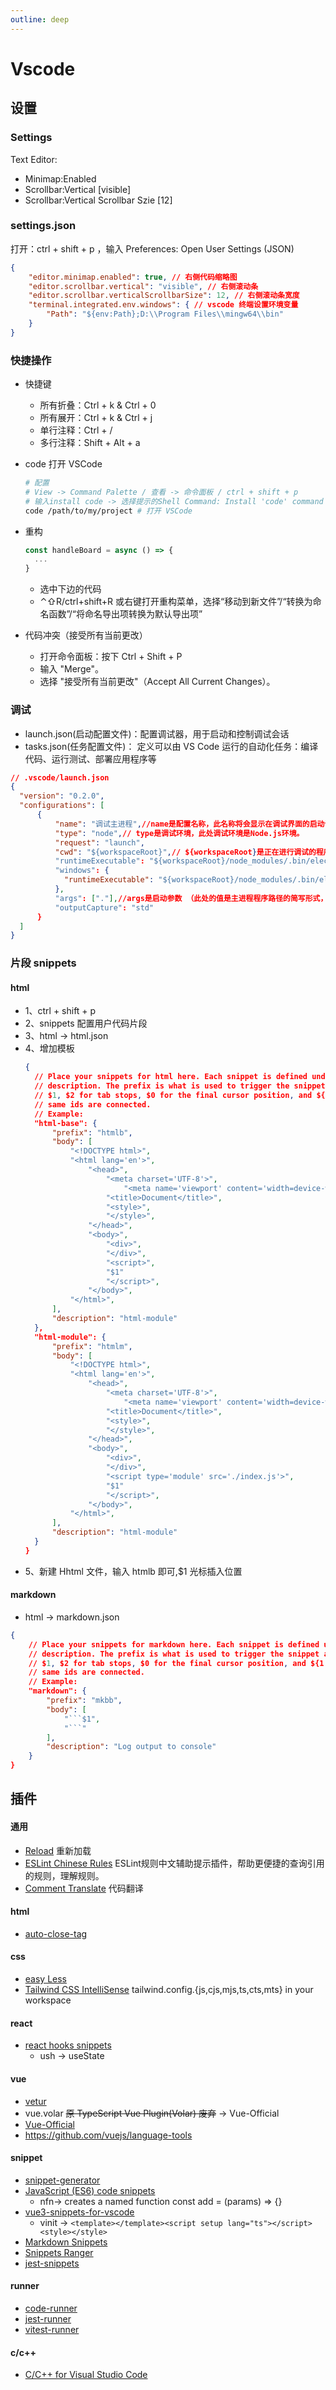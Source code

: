 ```yaml
---
outline: deep
---
```

# Vscode
## 设置
### Settings
Text Editor:
- Minimap:Enabled
- Scrollbar:Vertical [visible]
- Scrollbar:Vertical Scrollbar Szie [12]
### settings.json
打开：ctrl + shift + p ，输入 Preferences: Open User Settings (JSON)
```json
{
	"editor.minimap.enabled": true, // 右侧代码缩略图
	"editor.scrollbar.vertical": "visible", // 右侧滚动条
 	"editor.scrollbar.verticalScrollbarSize": 12, // 右侧滚动条宽度
	"terminal.integrated.env.windows": { // vscode 终端设置环境变量
		"Path": "${env:Path};D:\\Program Files\\mingw64\\bin"
	}
}
```
### 快捷操作
- 快捷键
  - 所有折叠：Ctrl + k & Ctrl + 0
  - 所有展开：Ctrl + k & Ctrl + j
  - 单行注释：Ctrl + /
  - 多行注释：Shift + Alt + a

- code 打开 VSCode
  ```bash
  # 配置
  # View -> Command Palette / 查看 -> 命令面板 / ctrl + shift + p
  # 输入install code -> 选择提示的Shell Command: Install 'code' command in PATH 回车
  code /path/to/my/project # 打开 VSCode
  ```
- 重构
  ```js
  const handleBoard = async () => {
    ...
  }
  ```
  - 选中下边的代码
  - ⌃⇧R/ctrl+shift+R 或右键打开重构菜单，选择“移动到新文件”/“转换为命名函数”/“将命名导出项转换为默认导出项”
- 代码冲突（接受所有当前更改）
  - 打开命令面板：按下 Ctrl + Shift + P
  - 输入 "Merge"。
  - 选择 "接受所有当前更改"（Accept All Current Changes）。
### 调试
- launch.json(启动配置文件)：配置调试器，用于启动和控制调试会话
- tasks.json(任务配置文件)： 定义可以由 VS Code 运行的自动化任务：编译代码、运行测试、部署应用程序等
```json
// .vscode/launch.json
{
  "version": "0.2.0",
  "configurations": [
      {
          "name": "调试主进程",//name是配置名称，此名称将会显示在调试界面的启动调试按钮旁边。
          "type": "node",// type是调试环境，此处调试环境是Node.js环境。
          "request": "launch",
          "cwd": "${workspaceRoot}",// ${workspaceRoot}是正在进行调试的程序的工作目录的绝对路径
          "runtimeExecutable": "${workspaceRoot}/node_modules/.bin/electron", //runtimeExecutable指向的是批处理文件，该批处理文件用于启动Electron。
          "windows": {
            "runtimeExecutable": "${workspaceRoot}/node_modules/.bin/electron.cmd"
          },
          "args": ["."],//args是启动参数 （此处的值是主进程程序路径的简写形式，填写“./index.js”亦可） 。
          "outputCapture": "std"
      }
  ]
}
```
### 片段 snippets
#### html
- 1、ctrl + shift + p
- 2、snippets 配置用户代码片段
- 3、html -> html.json
- 4、增加模板
  ```json
  {
  	// Place your snippets for html here. Each snippet is defined under a snippet name and has a prefix, body and
  	// description. The prefix is what is used to trigger the snippet and the body will be expanded and inserted. Possible variables are:
  	// $1, $2 for tab stops, $0 for the final cursor position, and ${1:label}, ${2:another} for placeholders. Placeholders with the
  	// same ids are connected.
  	// Example:
  	"html-base": {
  		"prefix": "htmlb",
  		"body": [
  			"<!DOCTYPE html>",
  			"<html lang='en'>",
  				"<head>",
  					"<meta charset='UTF-8'>",
  						"<meta name='viewport' content='width=device-width, initial-scale=1.0'>",
  					"<title>Document</title>",
  					"<style>",
  					"</style>",
  				"</head>",
  				"<body>",
  					"<div>",
  					"</div>",
  					"<script>",
  					"$1"
  					"</script>",
  				"</body>",
  			"</html>",
  		],
  		"description": "html-module"
  	},
  	"html-module": {
  		"prefix": "htmlm",
  		"body": [
  			"<!DOCTYPE html>",
  			"<html lang='en'>",
  				"<head>",
  					"<meta charset='UTF-8'>",
  						"<meta name='viewport' content='width=device-width, initial-scale=1.0'>",
  					"<title>Document</title>",
  					"<style>",
  					"</style>",
  				"</head>",
  				"<body>",
  					"<div>",
  					"</div>",
  					"<script type='module' src='./index.js'>",
  					"$1"
  					"</script>",
  				"</body>",
  			"</html>",
  		],
  		"description": "html-module"
  	}
  }
  ```
- 5、新建 Hhtml 文件，输入 htmlb 即可,$1 光标插入位置
#### markdown
- html -> markdown.json
```json
{
	// Place your snippets for markdown here. Each snippet is defined under a snippet name and has a prefix, body and 
	// description. The prefix is what is used to trigger the snippet and the body will be expanded and inserted. Possible variables are:
	// $1, $2 for tab stops, $0 for the final cursor position, and ${1:label}, ${2:another} for placeholders. Placeholders with the 
	// same ids are connected.
	// Example:
	"markdown": {
		"prefix": "mkbb",
		"body": [
			"```$1",
			"```"
		],
		"description": "Log output to console"
	}
}
```
## 插件
#### 通用
- [Reload](https://marketplace.visualstudio.com/items?itemName=natqe.reload) 重新加载
- [ESLint Chinese Rules](https://marketplace.visualstudio.com/items?itemName=maggie.eslint-rules-zh-plugin) ESLint规则中文辅助提示插件，帮助更便捷的查询引用的规则，理解规则。
- [Comment Translate](https://github.com/intellism/vscode-comment-translate/blob/HEAD/doc/README_ZH.md) 代码翻译
#### html
- [auto-close-tag](https://marketplace.visualstudio.com/items?itemName=formulahendry.auto-close-tag) 
#### css
- [easy Less](https://developers.weixin.qq.com/community/develop/article/doc/000e427c49c218e6b9781bfdf5b013)
- [Tailwind CSS IntelliSense](https://marketplace.visualstudio.com/items?itemName=bradlc.vscode-tailwindcss) tailwind.config.{js,cjs,mjs,ts,cts,mts} in your workspace
#### react

- [react hooks snippets](https://marketplace.visualstudio.com/items?itemName=AlDuncanson.react-hooks-snippets)
  - ush	-> useState
#### vue
  - [vetur](https://vuejs.github.io/vetur/)
  - vue.volar ~~原 TypeScript Vue Plugin(Volar) 废弃~~ -> Vue-Official
  - [Vue-Official](https://marketplace.visualstudio.com/items?itemName=vue.volar) 
  - https://github.com/vuejs/language-tools
#### snippet
- [snippet-generator](https://snippet-generator.app/?description=&tabtrigger=&snippet=&mode=vscode)
- [JavaScript (ES6) code snippets](https://marketplace.visualstudio.com/items?itemName=jmsv.JavaScriptSnippetsStandard)
  - nfn→	creates a named function const add = (params) => {}
- [vue3-snippets-for-vscode](https://marketplace.visualstudio.com/items?itemName=wejectchan.vue3-snippets-for-vscode)
  - vinit -> `<template></template><script setup lang="ts"></script><style></style>`
- [Markdown Snippets](https://marketplace.visualstudio.com/items?itemName=robole.markdown-snippets)
- [Snippets Ranger](https://marketplace.visualstudio.com/items?itemName=robole.snippets-ranger)
- [jest-snippets](https://marketplace.visualstudio.com/items?itemName=andys8.jest-snippets)
#### runner
- [code-runner](https://marketplace.visualstudio.com/items?itemName=formulahendry.code-runner)
- [jest-runner](https://marketplace.visualstudio.com/items?itemName=firsttris.vscode-jest-runner)
- [vitest-runner](https://marketplace.visualstudio.com/items?itemName=kingwl.vscode-vitest-runner)
#### c/c++
- [C/C++ for Visual Studio Code](https://marketplace.visualstudio.com/items?itemName=ms-vscode.cpptools)
